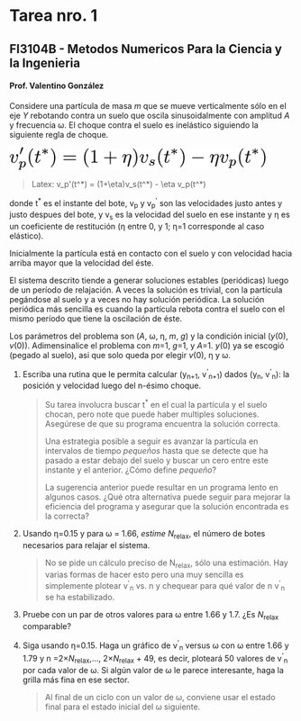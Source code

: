 # Tarea nro. 1
## FI3104B - Metodos Numericos Para la Ciencia y la Ingenieria
#### Prof. Valentino González

Considere una partícula de masa _m_ que se mueve verticalmente sólo en
el eje _Y_ rebotando contra un suelo que oscila sinusoidalmente con
amplitud _A_ y frecuencia &omega;. El choque contra el suelo es inelástico
siguiendo la siguiente regla de choque.

<img src='eqs/rebote.png' alt='rebote inelastico' height='40'>

> Latex:
    v\_p'(t^\*) = (1+\eta)v\_s(t^\*) - \eta v\_p(t^\*)

donde t<sup>\*</sup> es el instante del bote, v<sub>p</sub> y
v<sub>p</sub><sup>'</sup> son las velocidades justo antes y justo
despues del bote, y v<sub>s</sub> es la velocidad del suelo en ese
instante y &eta; es un coeficiente de restitución (&eta; entre 0, y
1; &eta;=1 corresponde al caso elástico).

Inicialmente la partícula está en contacto con el suelo y con velocidad
hacia arriba mayor que la velocidad del éste.

El sistema descrito tiende a generar soluciones estables (periódicas)
luego de un período de relajación. A veces la solución es trivial, con
la partícula pegándose al suelo y a veces no hay solución periódica.  La
solución periódica más sencilla es cuando la partícula rebota contra el
suelo con el mismo período que tiene la oscilación de éste.

Los parámetros del problema son (_A_, &omega;, &eta;, _m_, _g_) y la
condición inicial (_y_(0), _v_(0)). Adimensinalice el problema con
_m_=1, _g_=1, y _A_=1. _y_(0) ya se escogió (pegado al suelo), asi que
solo queda por elegir _v_(0), &eta; y &omega;.

1. Escriba una rutina que le permita calcular (y<sub>n+1</sub>,
   v<sup>'</sup><sub>n+1</sub>) dados (y<sub>n</sub>,
   v<sup>'</sup><sub>n</sub>): la posición y velocidad luego del n-ésimo
   choque.

   > Su tarea involucra buscar t<sup>\*</sup> en el cual la partícula y el
   > suelo chocan, pero note que puede haber multiples soluciones. Asegúrese de
   > que su programa encuentra la solución correcta.
   >
   > Una estrategia posible a seguir es avanzar la partícula en intervalos de
   > tiempo _pequeños_ hasta que se detecte que ha pasado a estar debajo del
   > suelo y buscar un cero entre este instante y el anterior. ¿Cómo define
   > _pequeño_?
   > 
   > La sugerencia anterior puede resultar en un programa lento en algunos
   > casos. ¿Qué otra alternativa puede seguir para mejorar la eficiencia del
   > programa y asegurar que la solución encontrada es la correcta?

1. Usando &eta;=0.15 y para &omega; = 1.66, _estime_ _N_<sub>relax</sub>, el
   número de botes necesarios para relajar el sistema.

   > No se pide un cálculo preciso de N<sub>relax</sub>, sólo una estimación.
   > Hay varias formas de hacer esto pero una muy sencilla es simplemente
   > plotear v<sup>'</sup><sub>n</sub> vs. n y chequear para qué valor de n
   > v<sup>'</sup><sub>n</sub> se ha estabilizado.

1. Pruebe con un par de otros valores para &omega; entre 1.66 y 1.7. ¿Es
   _N_<sub>relax</sub> comparable?

1. Siga usando &eta;=0.15. Haga un gráfico de v<sup>'</sup><sub>n</sub> versus
   &omega; con &omega; entre 1.66 y 1.79 y n =2&times;_N_<sub>relax</sub>,...,
   2&times;_N_<sub>relax</sub> + 49, es decir, ploteará 50 valores de
   v<sup>'</sup><sub>n</sub> por cada valor de &omega;. Si algún valor de
   &omega; le parece interesante, haga la grilla más fina en ese sector.

   > Al final de un ciclo con un valor de &omega;, conviene usar el estado
   > final para el estado inicial del &omega; siguiente.

